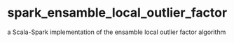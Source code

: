# spark_ensamble_local_outlier_factor
a Scala-Spark implementation of the ensamble local outlier factor algorithm
